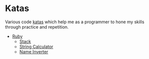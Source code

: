 Katas
=====

Various code [katas](http://en.wikipedia.org/wiki/Kata_(programming)) which help me as a programmer to hone my skills through practice and repetition.

* [Ruby](/ruby)
  * [Stack](/ruby/stack)
  * [String Calculator](/ruby/string_calculator)
  * [Name Inverter](/ruby/name_inverter)
